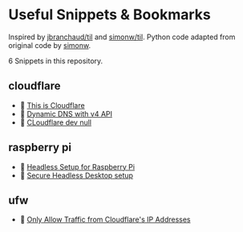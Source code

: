 # Useful Snippets & Bookmarks

Inspired by [jbranchaud/til](https://github.com/jbranchaud/til) and [simonw/til](https://github.com/simonw/til). 
Python code adapted from original code by [simonw](https://github.com/simonw).

<!-- count starts -->6<!-- count ends --> Snippets in this repository.

<!-- index starts -->
## cloudflare

* :bookmark: [This is Cloudflare](https://dev.null)
* :bookmark: [Dynamic DNS with v4 API](https://github.com/dcerisano/Cloudflare-dynamic-dns)
* :bookmark: [CLoudflare dev null](https://dev.null)

## raspberry pi

* :memo: [Headless Setup for Raspberry Pi](https://github.com/wrecker/snippets/blob/master/raspberry_pi/headless-setup.md)
* :bookmark: [Secure Headless Desktop setup](https://www.instructables.com/id/Raspberry-Pi-Desktop-Secure-Headless-Setup-Without/)

## ufw

* :memo: [Only Allow Traffic from Cloudflare's IP Addresses](https://github.com/wrecker/snippets/blob/master/ufw/restrict_to_cloudflare_ips.md)
<!-- index ends -->
